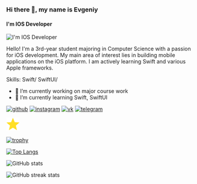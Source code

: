 ### Hi there 👋, my name is Evgeniy
#### I'm IOS Developer
![I'm IOS Developer](https://arturssmirnovs.github.io/github-profile-readme-generator/images/banner.png)

Hello! I'm a 3rd-year student majoring in Computer Science with a passion for iOS development. My main area of interest lies in building mobile applications on the iOS platform. I am actively learning Swift and various Apple frameworks.

Skills: Swift/ SwiftUI/ 

- 🔭 I’m currently working on major course work 
- 🌱 I’m currently learning Swift, SwiftUI 


[<img src='https://cdn.jsdelivr.net/npm/simple-icons@3.0.1/icons/github.svg' alt='github' height='40'>](https://github.com/alpenovDcode)  [<img src='https://cdn.jsdelivr.net/npm/simple-icons@3.0.1/icons/instagram.svg' alt='instagram' height='40'>](https://www.instagram.com/https://www.instagram.com/still__in.love/)  [<img src='https://cdn.jsdelivr.net/npm/simple-icons@3.0.1/icons/vk.svg' alt='vk' height='40'>](https://vk.com/alpewa)  [<img src='https://cdn.jsdelivr.net/npm/simple-icons@3.0.1/icons/telegram.svg' alt='telegram' height='40'>](t.me/alpenov)  

<a href='https://stars.github.com/'><img src='https://raw.githubusercontent.com/acervenky/animated-github-badges/master/assets/starbadge.gif' width='35' height='35'></a> 

[![trophy](https://github-profile-trophy.vercel.app/?username=alpenovDcode)](https://github.com/ryo-ma/github-profile-trophy)

[![Top Langs](https://github-readme-stats.vercel.app/api/top-langs/?username=alpenovDcode)](https://github.com/anuraghazra/github-readme-stats)

![GitHub stats](https://github-readme-stats.vercel.app/api?username=alpenovDcode&show_icons=true)  

![GitHub streak stats](https://streak-stats.demolab.com/?user=alpenovDcode)  

